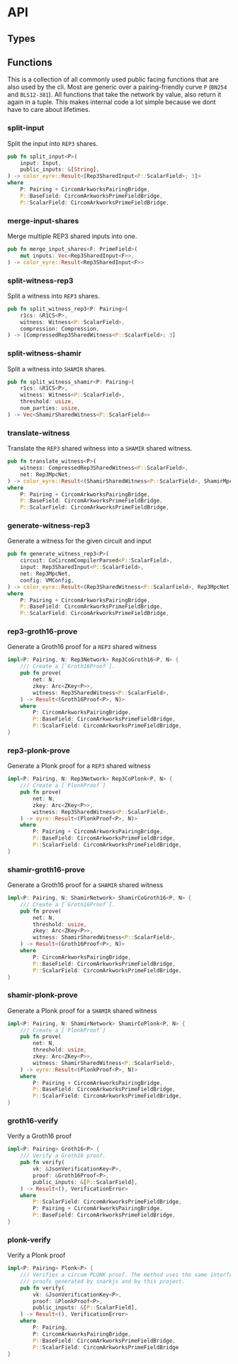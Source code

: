 # API

## Types

## Functions

This is a collection of all commonly used public facing functions that are also used by the cli.
Most are generic over a pairing-friendly curve `P` (`BN254` and `BLS12-381`).
All functions that take the network by value, also return it again in a tuple.
This makes internal code a lot simple because we dont have to care about lifetimes.

### split-input

Split the input into `REP3` shares.

```rust
pub fn split_input<P>(
    input: Input,
    public_inputs: &[String],
) -> color_eyre::Result<[Rep3SharedInput<P::ScalarField>; 3]>
where
    P: Pairing + CircomArkworksPairingBridge,
    P::BaseField: CircomArkworksPrimeFieldBridge,
    P::ScalarField: CircomArkworksPrimeFieldBridge,
```

### merge-input-shares

Merge multiple REP3 shared inputs into one.

```rust
pub fn merge_input_shares<F: PrimeField>(
    mut inputs: Vec<Rep3SharedInput<F>>,
) -> color_eyre::Result<Rep3SharedInput<F>>
```

### split-witness-rep3

Split a witness into `REP3` shares.

```rust
pub fn split_witness_rep3<P: Pairing>(
    r1cs: &R1CS<P>,
    witness: Witness<P::ScalarField>,
    compression: Compression,
) -> [CompressedRep3SharedWitness<P::ScalarField>; 3]
```

### split-witness-shamir

Split a witness into `SHAMIR` shares.

```rust
pub fn split_witness_shamir<P: Pairing>(
    r1cs: &R1CS<P>,
    witness: Witness<P::ScalarField>,
    threshold: usize,
    num_parties: usize,
) -> Vec<ShamirSharedWitness<P::ScalarField>>
```

### translate-witness

Translate the `REP3` shared witness into a `SHAMIR` shared witness.

```rust
pub fn translate_witness<P>(
    witness: CompressedRep3SharedWitness<P::ScalarField>,
    net: Rep3MpcNet,
) -> color_eyre::Result<(ShamirSharedWitness<P::ScalarField>, ShamirMpcNet)>
where
    P: Pairing + CircomArkworksPairingBridge,
    P::BaseField: CircomArkworksPrimeFieldBridge,
    P::ScalarField: CircomArkworksPrimeFieldBridge,
```

### generate-witness-rep3

Generate a witness for the given circuit and input

```rust
pub fn generate_witness_rep3<P>(
    circuit: CoCircomCompilerParsed<P::ScalarField>,
    input: Rep3SharedInput<P::ScalarField>,
    net: Rep3MpcNet,
    config: VMConfig,
) -> color_eyre::Result<(Rep3SharedWitness<P::ScalarField>, Rep3MpcNet)>
where
    P: Pairing + CircomArkworksPairingBridge,
    P::BaseField: CircomArkworksPrimeFieldBridge,
    P::ScalarField: CircomArkworksPrimeFieldBridge,
```

### rep3-groth16-prove

Generate a Groth16 proof for a `REP3` shared witness

```rust
impl<P: Pairing, N: Rep3Network> Rep3CoGroth16<P, N> {
    /// Create a [`Groth16Proof`].
    pub fn prove(
        net: N,
        zkey: Arc<ZKey<P>>,
        witness: Rep3SharedWitness<P::ScalarField>,
    ) -> Result<(Groth16Proof<P>, N)>
    where
        P: CircomArkworksPairingBridge,
        P::BaseField: CircomArkworksPrimeFieldBridge,
        P::ScalarField: CircomArkworksPrimeFieldBridge,
}
```

### rep3-plonk-prove

Generate a Plonk proof for a `REP3` shared witness

```rust
impl<P: Pairing, N: Rep3Network> Rep3CoPlonk<P, N> {
    /// Create a [`PlonkProof`]
    pub fn prove(
        net: N,
        zkey: Arc<ZKey<P>>,
        witness: Rep3SharedWitness<P::ScalarField>,
    ) -> eyre::Result<(PlonkProof<P>, N)>
    where
        P: Pairing + CircomArkworksPairingBridge,
        P::BaseField: CircomArkworksPrimeFieldBridge,
        P::ScalarField: CircomArkworksPrimeFieldBridge,
}
```

### shamir-groth16-prove

Generate a Groth16 proof for a `SHAMIR` shared witness

```rust
impl<P: Pairing, N: ShamirNetwork> ShamirCoGroth16<P, N> {
    /// Create a [`Groth16Proof`].
    pub fn prove(
        net: N,
        threshold: usize,
        zkey: Arc<ZKey<P>>,
        witness: ShamirSharedWitness<P::ScalarField>,
    ) -> Result<(Groth16Proof<P>, N)>
    where
        P: CircomArkworksPairingBridge,
        P::BaseField: CircomArkworksPrimeFieldBridge,
        P::ScalarField: CircomArkworksPrimeFieldBridge,
}
```

### shamir-plonk-prove

Generate a Plonk proof for a `SHAMIR` shared witness

```rust
impl<P: Pairing, N: ShamirNetwork> ShamirCoPlonk<P, N> {
    /// Create a [`PlonkProof`]
    pub fn prove(
        net: N,
        threshold: usize,
        zkey: Arc<ZKey<P>>,
        witness: ShamirSharedWitness<P::ScalarField>,
    ) -> eyre::Result<(PlonkProof<P>, N)>
    where
        P: Pairing + CircomArkworksPairingBridge,
        P::BaseField: CircomArkworksPrimeFieldBridge,
        P::ScalarField: CircomArkworksPrimeFieldBridge,
}
```

### groth16-verify

Verify a Groth16 proof

```rust
impl<P: Pairing> Groth16<P> {
    /// Verify a Groth16 proof.
    pub fn verify(
        vk: &JsonVerificationKey<P>,
        proof: &Groth16Proof<P>,
        public_inputs: &[P::ScalarField],
    ) -> Result<(), VerificationError>
    where
        P::ScalarField: CircomArkworksPrimeFieldBridge,
        P: Pairing + CircomArkworksPairingBridge,
        P::BaseField: CircomArkworksPrimeFieldBridge,
}
```

### plonk-verify

Verify a Plonk proof

```rust
impl<P: Pairing> Plonk<P> {
    /// Verifies a circom PLONK proof. The method uses the same interface as snarkjs and it can verify
    /// proofs generated by snarkjs and by this project.
    pub fn verify(
        vk: &JsonVerificationKey<P>,
        proof: &PlonkProof<P>,
        public_inputs: &[P::ScalarField],
    ) -> Result<(), VerificationError>
    where
        P: Pairing,
        P: CircomArkworksPairingBridge,
        P::BaseField: CircomArkworksPrimeFieldBridge,
        P::ScalarField: CircomArkworksPrimeFieldBridge
}
```
